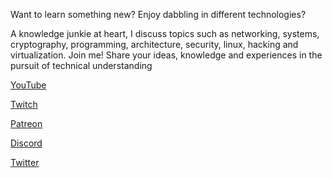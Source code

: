 Want to learn something new? Enjoy dabbling in different technologies?

A knowledge junkie at heart, I discuss topics such as networking, systems, cryptography, programming, architecture, security, linux, hacking and virtualization. Join me! Share your ideas, knowledge and experiences in the pursuit of technical understanding



[YouTube](https://www.youtube.com/channel/UClJOOUGho8mCrwlcRqiunQQ)

[Twitch](https://www.twitch.tv/packetization)

[Patreon](https://www.patreon.com/Packetization)

[Discord](discord.gg/ehhqsFNTW3)

[Twitter](https://twitter.com/0xpacketization)

<!---
Packetization/Packetization is a ✨ special ✨ repository because its `README.md` (this file) appears on your GitHub profile.
You can click the Preview link to take a look at your changes.
--->
